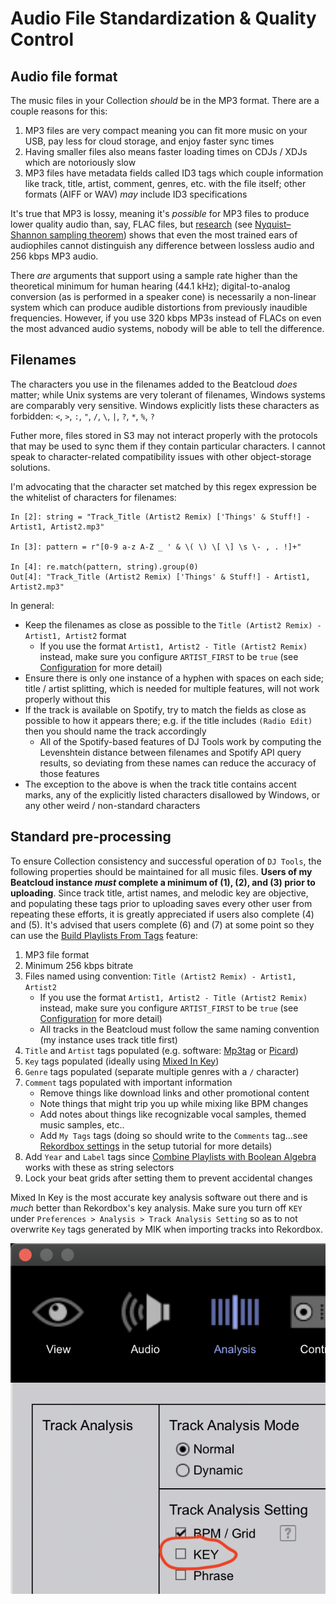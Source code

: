 # Audio File Standardization & Quality Control
## Audio file format
The music files in your Collection _should_ be in the MP3 format. There are a couple reasons for this:

1. MP3 files are very compact meaning you can fit more music on your USB, pay less for cloud storage, and enjoy faster sync times
1. Having smaller files also means faster loading times on CDJs / XDJs which are notoriously slow
1. MP3 files have metadata fields called ID3 tags which couple information like track, title, artist, comment, genres, etc. with the file itself; other formats (AIFF or WAV) _may_ include ID3 specifications

It's true that MP3 is lossy, meaning it's _possible_ for MP3 files to produce lower quality audio than, say, FLAC files, but [research](https://www.researchgate.net/publication/257068576_Subjective_Evaluation_of_MP3_Compression_for_Different_Musical_Genres) (see [Nyquist–Shannon sampling theorem](https://en.wikipedia.org/wiki/Nyquist%E2%80%93Shannon_sampling_theorem)) shows that even the most trained ears of audiophiles cannot distinguish any difference between lossless audio and 256 kbps MP3 audio.

There _are_ arguments that support using a sample rate higher than the theoretical minimum for human hearing (44.1 kHz); digital-to-analog conversion (as is performed in a speaker cone) is necessarily a non-linear system which can produce audible distortions from previously inaudible frequencies. However, if you use 320 kbps MP3s instead of FLACs on even the most advanced audio systems, nobody will be able to tell the difference.

## Filenames
The characters you use in the filenames added to the Beatcloud _does_ matter; while Unix systems are very tolerant of filenames, Windows systems are comparably very sensitive. Windows explicitly lists these characters as forbidden: `<`, `>`, `:`, `"`, `/`, `\`, `|`, `?`, `*`, `%`, `?`

Futher more, files stored in S3 may not interact properly with the protocols that may be used to sync them if they contain particular characters. I cannot speak to character-related compatibility issues with other object-storage solutions.

I'm advocating that the character set matched by this regex expression be the whitelist of characters for filenames:

```
In [2]: string = "Track_Title (Artist2 Remix) ['Things' & Stuff!] - Artist1, Artist2.mp3"

In [3]: pattern = r"[0-9 a-z A-Z _ ' & \( \) \[ \] \s \- , . !]+"

In [4]: re.match(pattern, string).group(0)
Out[4]: "Track_Title (Artist2 Remix) ['Things' & Stuff!] - Artist1, Artist2.mp3"
```

In general:

* Keep the filenames as close as possible to the `Title (Artist2 Remix) - Artist1, Artist2` format
    * If you use the format `Artist1, Artist2 - Title (Artist2 Remix)` instead, make sure you configure `ARTIST_FIRST` to be `true` (see [Configuration](../tutorials/getting_started/configuration.md#base-config) for more detail)
* Ensure there is only one instance of a hyphen with spaces on each side; title / artist splitting, which is needed for multiple features, will not work properly without this
* If the track is available on Spotify, try to match the fields as close as possible to how it appears there; e.g. if the title includes `(Radio Edit)` then you should name the track accordingly
    - All of the Spotify-based features of DJ Tools work by computing the Levenshtein distance between filenames and Spotify API query results, so deviating from these names can reduce the accuracy of those features
* The exception to the above is when the track title contains accent marks, any of the explicitly listed characters disallowed by Windows, or any other weird / non-standard characters

## Standard pre-processing 
To ensure Collection consistency and successful operation of `DJ Tools`, the following properties should be maintained for all music files. **Users of my Beatcloud instance _must_ complete a minimum of (1), (2), and (3) prior to uploading**. Since track title, artist names, and melodic key are objective, and populating these tags prior to uploading saves every other user from repeating these efforts, it is greatly appreciated if users also complete (4) and (5). It's advised that users complete (6) and (7) at some point so they can use the [Build Playlists From Tags](../how_to_guides/collection_playlists.md) feature:

1. MP3 file format
1. Minimum 256 kbps bitrate
1. Files named using convention: `Title (Artist2 Remix) - Artist1, Artist2`
    * If you use the format `Artist1, Artist2 - Title (Artist2 Remix)` instead, make sure you configure `ARTIST_FIRST` to be `true` (see [Configuration](../tutorials/getting_started/configuration.md#base-config) for more detail)
    * All tracks in the Beatcloud must follow the same naming convention (my instance uses track title first)
1. `Title` and `Artist` tags populated (e.g. software: [Mp3tag](https://www.mp3tag.de/en/) or [Picard](https://picard.musicbrainz.org/))
1. `Key` tags populated (ideally using [Mixed In Key](https://mixedinkey.com/))
1. `Genre` tags populated (separate multiple genres with a `/` character)
1. `Comment` tags populated with important information
    - Remove things like download links and other promotional content
    - Note things that might trip you up while mixing like BPM changes
    - Add notes about things like recognizable vocal samples, themed music samples, etc..
    - Add `My Tags` tags (doing so should write to the `Comments` tag...see [Rekordbox settings](../tutorials/getting_started/setup.md#rekordbox-settings) in the setup tutorial for more details)
1. Add `Year` and `Label` tags since [Combine Playlists with Boolean Algebra](../how_to_guides/combiner_playlists.md) works with these as string selectors
1. Lock your beat grids after setting them to prevent accidental changes

Mixed In Key is the most accurate key analysis software out there and is _much_ better than Rekordbox's key analysis. Make sure you turn off `KEY` under `Preferences > Analysis > Track Analysis Setting` so as to not overwrite `Key` tags generated by MIK when importing tracks into Rekordbox.

![alt text](../images/Pioneer_Preferences_Analysis.png "Turn off Rekordbox key analysis")

